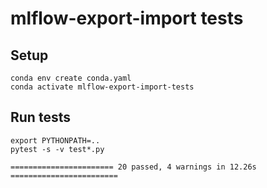 # mlflow-export-import tests

## Setup

```
conda env create conda.yaml
conda activate mlflow-export-import-tests
```
  
## Run tests

```
export PYTHONPATH=..
pytest -s -v test*.py
```

```
======================= 20 passed, 4 warnings in 12.26s ========================
```

